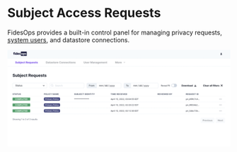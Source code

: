 # Subject Access Requests

FidesOps provides a built-in control panel for managing privacy requests, [system users](user_management.md), and datastore connections.

![admin ui](../img/admin_ui/admin_ui.png)
